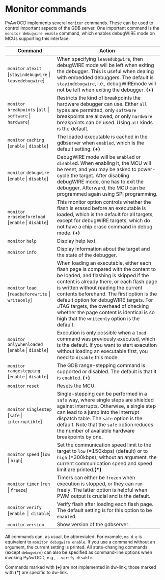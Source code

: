 # Monitor commands

PyAvrOCD implements several `monitor` commands. These can be used to control important aspects of the GDB server. One important command is the `monitor debugwire enable` command, which enables debugWIRE mode on MCUs supporting this interface.

| Command                                                     | Action                                                       |
| ----------------------------------------------------------- | ------------------------------------------------------------ |
| `monitor` `atexit` [`stayindebugwire` \| `leavedebugwire`]  | When specifying `leavedubgwire`, then debugWIRE mode will be left when exiting the debugger. This is useful when dealing with embedded debuggers. The default is `stayindebugwire`, i.e., debugWIREmode will not be left when exiting the debugger. **(+)** |
| `monitor` `breakpoints` [`all` \| `software` \| `hardware`] | Restricts the kind of breakpoints the hardware debugger can use. Either `all` types are permitted, only `software` breakpoints are allowed, or only `hardware` breakpoints can be used. Using `all` kinds is the default. |
| `monitor` `caching` [`enable` \| `disable`]                 | The loaded executable is cached in the gdbserver when `enabled`, which is the default setting. **(+)** |
| `monitor` `debugwire` [`enable` \| `disable`]               | DebugWIRE mode will be `enable`d or `disable`d. When enabling it, the MCU will be reset, and you may be asked to power-cycle the target. After disabling debugWIRE mode, one has to exit the debugger. Afterward, the MCU can be programmed again using SPI programming.<br> |
| `monitor`  `erasebeforeload` [`enable` \| `disable`]        | This monitor option controls whether the flash is erased before an executable is loaded, which is the default for all targets, except for debugWIRE targets, which do not have a chip erase command in debug mode. **(+)** |
| `monitor` `help`                                            | Display help text.                                           |
| `monitor` `info`                                            | Display information about the target and the state of the debugger. |
| `monitor` `load` [`readbeforewrite` \| `writeonly`]         | When loading an executable, either each flash page is compared with the content to be loaded, and flashing is skipped if the content is already there, or each flash page is written without reading the current contents beforehand. The first option is the default option for debugWIRE targets. For JTAG targets, the overhead of checking whether the page content is identical is so high that the `writeonly` option is the default. |
| `monitor` `onlywhenloaded` [`enable` \| `disable`]          | Execution is only possible when a `load` command was previously executed, which is the default. If you want to start execution without loading an executable first, you need to `disable` this mode. |
| `monitor` `rangestepping `[`enable` \| `disable`]           | The GDB range-stepping command is supported or disabled. The default is that it is `enable`d.  **(+)** |
| `monitor` `reset`                                           | Resets the MCU.                                              |
| `monitor` `singlestep` [`safe` \| `interruptible`]          | Single-stepping can be performed in a `safe` way, where single steps are shielded against interrupts. Otherwise, a single step can lead to a jump into the interrupt dispatch table. The `safe` option is the default. Note that the `safe` option reduces the number of available hardware breakpoints by one. |
| `monitor` `speed` [`low` \| `high`]                         | Set the communication speed limit to the target to `low` (=150kbps) (default) or to `high` (=300kbps); without an argument, the current communication speed and speed limit are printed.**(*)** |
| `monitor` `timer` [`run` \| `freeze`]                       | Timers can either be `frozen` when execution is stopped, or they can `run` freely. The latter option is helpful when PWM output is crucial and is the default. |
| `monitor` `verify` [`enable `\|` disable`]                  | Verify flash after loading each flash page. The default setting is for this option to be `enable`d. |
| `monitor` `version`                                         | Show version of the gdbserver.                               |

All commands can, as usual, be abbreviated. For example, `mo d e` is equivalent to `monitor debugwire enable`. If you use a command without an argument, the current setting is printed. All state-changing commands (except `debugwire`) can also be specified as command-line options when invoking PyAvrOCD, e.g., `--verify disable`.

Commands marked with **(+)** are not implemented in dw-link; those marked with **(*)** are specific to dw-link.

